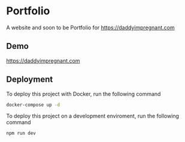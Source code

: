 # Portfolio

A website and soon to be Portfolio for https://daddyimpregnant.com

## Demo

https://daddyimpregnant.com

## Deployment

To deploy this project with Docker, run the following command

```bash
docker-compose up -d
```

To deploy this project on a development enviroment, run the following command

```bash
npm run dev
```
